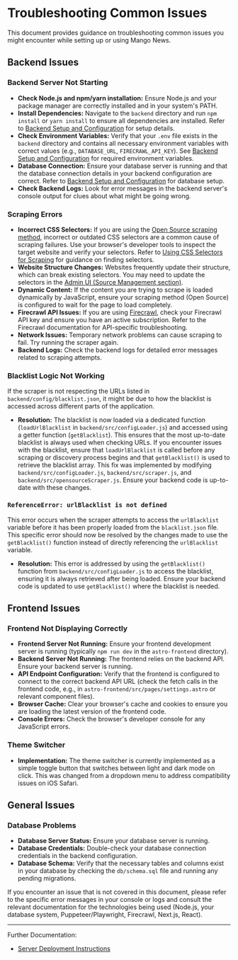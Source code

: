 # Troubleshooting Common Issues

This document provides guidance on troubleshooting common issues you might encounter while setting up or using Mango News.

## Backend Issues

### Backend Server Not Starting

-   **Check Node.js and npm/yarn installation:** Ensure Node.js and your package manager are correctly installed and in your system's PATH.
-   **Install Dependencies:** Navigate to the `backend` directory and run `npm install` or `yarn install` to ensure all dependencies are installed. Refer to [Backend Setup and Configuration](backend-setup.md#setup-steps) for setup details.
-   **Check Environment Variables:** Verify that your `.env` file exists in the `backend` directory and contains all necessary environment variables with correct values (e.g., `DATABASE_URL`, `FIRECRAWL_API_KEY`). See [Backend Setup and Configuration](backend-setup.md#environment-variables) for required environment variables.
-   **Database Connection:** Ensure your database server is running and that the database connection details in your backend configuration are correct. Refer to [Backend Setup and Configuration](backend-setup.md#database-setup) for database setup.
-   **Check Backend Logs:** Look for error messages in the backend server's console output for clues about what might be going wrong.

### Scraping Errors

-   **Incorrect CSS Selectors:** If you are using the [Open Source scraping method](scraping-methods.md#open-source-scraping-puppeteerplaywright), incorrect or outdated CSS selectors are a common cause of scraping failures. Use your browser's developer tools to inspect the target website and verify your selectors. Refer to [Using CSS Selectors for Scraping](css-selectors.md) for guidance on finding selectors.
-   **Website Structure Changes:** Websites frequently update their structure, which can break existing selectors. You may need to update the selectors in the [Admin UI (Source Management section)](admin-ui.md#source-management).
-   **Dynamic Content:** If the content you are trying to scrape is loaded dynamically by JavaScript, ensure your scraping method (Open Source) is configured to wait for the page to load completely.
-   **Firecrawl API Issues:** If you are using [Firecrawl](scraping-methods.md#firecrawl-scraping), check your Firecrawl API key and ensure you have an active subscription. Refer to the Firecrawl documentation for API-specific troubleshooting.
-   **Network Issues:** Temporary network problems can cause scraping to fail. Try running the scraper again.
-   **Backend Logs:** Check the backend logs for detailed error messages related to scraping attempts.

### Blacklist Logic Not Working

If the scraper is not respecting the URLs listed in `backend/config/blacklist.json`, it might be due to how the blacklist is accessed across different parts of the application.

*   **Resolution:** The blacklist is now loaded via a dedicated function (`loadUrlBlacklist` in `backend/src/configLoader.js`) and accessed using a getter function (`getBlacklist`). This ensures that the most up-to-date blacklist is always used when checking URLs. If you encounter issues with the blacklist, ensure that `loadUrlBlacklist` is called before any scraping or discovery process begins and that `getBlacklist()` is used to retrieve the blacklist array. This fix was implemented by modifying `backend/src/configLoader.js`, `backend/src/scraper.js`, and `backend/src/opensourceScraper.js`. Ensure your backend code is up-to-date with these changes.

### `ReferenceError: urlBlacklist is not defined`

This error occurs when the scraper attempts to access the `urlBlacklist` variable before it has been properly loaded from the `blacklist.json` file. This specific error should now be resolved by the changes made to use the `getBlacklist()` function instead of directly referencing the `urlBlacklist` variable.

*   **Resolution:** This error is addressed by using the `getBlacklist()` function from `backend/src/configLoader.js` to access the blacklist, ensuring it is always retrieved after being loaded. Ensure your backend code is updated to use `getBlacklist()` where the blacklist is needed.

## Frontend Issues

### Frontend Not Displaying Correctly

-   **Frontend Server Not Running:** Ensure your frontend development server is running (typically `npm run dev` in the `astro-frontend` directory).
-   **Backend Server Not Running:** The frontend relies on the backend API. Ensure your backend server is running.
-   **API Endpoint Configuration:** Verify that the frontend is configured to connect to the correct backend API URL (check the fetch calls in the frontend code, e.g., in `astro-frontend/src/pages/settings.astro` or relevant component files).
-   **Browser Cache:** Clear your browser's cache and cookies to ensure you are loading the latest version of the frontend code.
-   **Console Errors:** Check the browser's developer console for any JavaScript errors.

### Theme Switcher

-   **Implementation:** The theme switcher is currently implemented as a simple toggle button that switches between light and dark mode on click. This was changed from a dropdown menu to address compatibility issues on iOS Safari.

## General Issues

### Database Problems

-   **Database Server Status:** Ensure your database server is running.
-   **Database Credentials:** Double-check your database connection credentials in the backend configuration.
-   **Database Schema:** Verify that the necessary tables and columns exist in your database by checking the `db/schema.sql` file and running any pending migrations.

If you encounter an issue that is not covered in this document, please refer to the specific error messages in your console or logs and consult the relevant documentation for the technologies being used (Node.js, your database system, Puppeteer/Playwright, Firecrawl, Next.js, React).

---

Further Documentation:
* [Server Deployment Instructions](../deployment.md)
